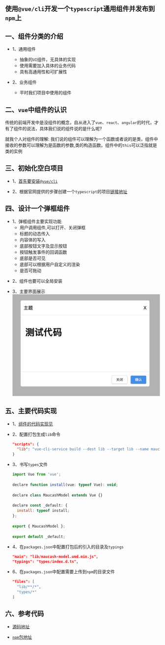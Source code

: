 ## 使用`@vue/cli`开发一个`typescript`通用组件并发布到`npm`上

## 一、组件分类的介绍

- 1、通用组件

  - 抽象的`UI`组件，无具体的实现
  - 使用需要加入具体的业务代码
  - 具有高通用性和可扩展性

- 2、业务组件

  - 平时我们项目中使用的组件

## 二、`vue`中组件的认识

传统的前端开发中是没组件的概念，自从进入了`vue`、`react`、`angular`的时代，才有了组件的说法，具体我们说的组件说的是什么呢?

就我个人对组件的理解:
我们说的组件可以理解为一个函数或者说的是类，组件中接收的参数可以理解为是函数的参数,类的构造函数。组件中的`this`可以泛指就是类的实例

## 三、初始化空白项目

- 1、[首先要安装`@vue/cli`](https://cli.vuejs.org/zh/guide/installation.html)

* 2、根据官网提供的步骤创建一个`typescript`的项目[链接地址](https://cli.vuejs.org/zh/guide/creating-a-project.html#vue-create)

## 四、设计一个**弹框**组件

- 1、弹框组件主要实现功能
  - 用户调用组件,可以打开、关闭弹框
  * 标题的动态传入
  * 内容体的写入
  * 底部按钮文字及显示按钮
  * 按钮触发事件的回调函数
  * 底部是否可见
  * 底部可以根据用户自定义的渲染
  * 是否可拖动

* 2、组件也要可以全局安装

* 3、主要界面展示
  ![](./maucash-model.jpg)

## 五、主要代码实现

- 1、[组件的代码实现见](https://github.com/kuangshp/maucash-model)
- 2、配置打包生成`lib`命令

  ```json
  "scripts": {
    "lib": "vue-cli-service build --dest lib --target lib --name maucash-model ./src/packages/index.ts"
  }
  ```

* 3、书写`types`文件

  ```js
  import Vue from 'vue';

  declare function install(vue: typeof Vue): void;

  declare class MaucashModel extends Vue {}

  declare const _default: {
    install: typeof install;
  };

  export { MaucashModel };

  export default _default;
  ```

* 4、在`packages.json`中配置打包后的引入的目录及`typings`

  ```json
  "main": "lib/maucash-model.umd.min.js",
  "typings": "types/index.d.ts",
  ```

* 6、在`packages.json`中配置需要上传到`npm`的目录文件

  ```json
  "files": [
    "lib/**/*",
    "types/*"
  ]
  ```

## 六、参考代码

- [源码地址](https://github.com/kuangshp/maucash-model)

* [`npm`包地址](https://www.npmjs.com/package/maucash-model)
